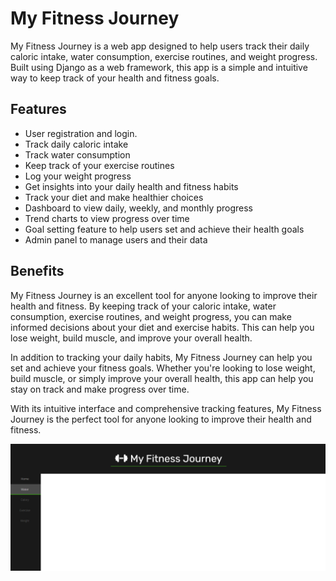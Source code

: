 # My Fitness Journey
My Fitness Journey is a web app designed to help users track their daily caloric intake, water consumption, exercise routines, and weight progress. Built using Django as a web framework, this app is a simple and intuitive way to keep track of your health and fitness goals.

## Features
- User registration and login.
- Track daily caloric intake
- Track water consumption
- Keep track of your exercise routines
- Log your weight progress
- Get insights into your daily health and fitness habits
- Track your diet and make healthier choices
- Dashboard to view daily, weekly, and monthly progress
- Trend charts to view progress over time
- Goal setting feature to help users set and achieve their health goals
- Admin panel to manage users and their data

## Benefits
My Fitness Journey is an excellent tool for anyone looking to improve their health and fitness. By keeping track of your caloric intake, water consumption, exercise routines, and weight progress, you can make informed decisions about your diet and exercise habits. This can help you lose weight, build muscle, and improve your overall health.

In addition to tracking your daily habits, My Fitness Journey can help you set and achieve your fitness goals. Whether you're looking to lose weight, build muscle, or simply improve your overall health, this app can help you stay on track and make progress over time.

With its intuitive interface and comprehensive tracking features, My Fitness Journey is the perfect tool for anyone looking to improve their health and fitness.

![preview](img/sample.png)


